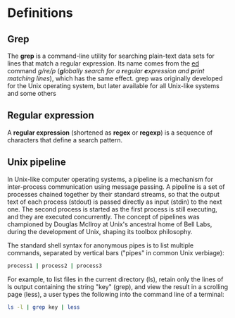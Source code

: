 # Definitions

## Grep

The **grep** is a command-line utility for searching plain-text data sets for lines that match a regular expression. Its name comes from the [ed](https://en.wikipedia.org/wiki/Ed_(text_editor)) command *g/re/p* (_**g**lobally search for a **r**egular **e**xpression and **p**rint matching lines_), which has the same effect. grep was originally developed for the Unix operating system, but later available for all Unix-like systems and some others

## Regular expression

A **regular expression** (shortened as **regex** or **regexp**) is a sequence of characters that define a search pattern.

## Unix pipeline

In Unix-like computer operating systems, a pipeline is a mechanism for inter-process communication using message passing. A pipeline is a set of processes chained together by their standard streams, so that the output text of each process (stdout) is passed directly as input (stdin) to the next one. The second process is started as the first process is still executing, and they are executed concurrently. The concept of pipelines was championed by Douglas McIlroy at Unix's ancestral home of Bell Labs, during the development of Unix, shaping its toolbox philosophy.

The standard shell syntax for anonymous pipes is to list multiple commands, separated by vertical bars ("pipes" in common Unix verbiage):

```sh
process1 | process2 | process3
```

For example, to list files in the current directory (ls), retain only the lines of ls output containing the string "key" (grep), and view the result in a scrolling page (less), a user types the following into the command line of a terminal:

```sh
ls -l | grep key | less
```
